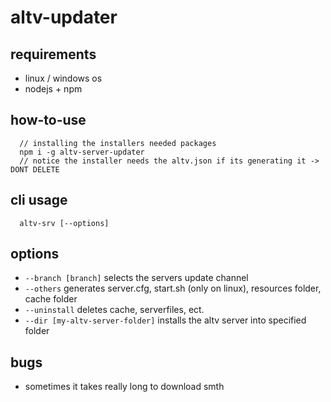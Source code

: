 # altv-updater
## requirements
  - linux / windows os
  - nodejs + npm

## how-to-use
  ```
    // installing the installers needed packages
    npm i -g altv-server-updater
    // notice the installer needs the altv.json if its generating it -> DONT DELETE
  ```
## cli usage
  ```
    altv-srv [--options]
  ```
## options
 - ```--branch [branch]``` selects the servers update channel
 - ```--others``` generates server.cfg, start.sh (only on linux), resources folder, cache folder
 - ```--uninstall``` deletes cache, serverfiles, ect.
 - ```--dir [my-altv-server-folder]``` installs the altv server into specified folder
 
## bugs
 - sometimes it takes really long to download smth